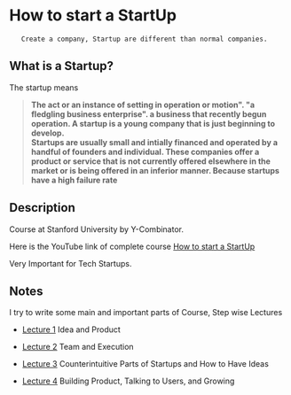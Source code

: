 # How to start a StartUp

       Create a company, Startup are different than normal companies.


## What is a Startup?

 The startup means
 >  **The act or an instance of setting in operation or motion".
 > "a fledgling business enterprise". 
 > a business that recently begun operation. 
 > A startup is a young company that is just beginning to develop.  
 > Startups are usually small and intially financed and operated by a handful of founders and individual. 
 > These companies offer a product or service that is not currently offered elsewhere in the market or is being offered in an inferior manner. Because startups have a high failure rate**
 
 
       
## Description

Course at Stanford University by Y-Combinator.

Here is the YouTube link of complete course [How to start a StartUp](https://youtu.be/CVfnkM44Urs)

Very Important for Tech Startups.


## Notes

I try to write some main and important parts of Course, Step wise Lectures 

- [Lecture 1](https://github.com/MTayyab10/How-to-start-Start-up/tree/main/Lecture%201) Idea and Product

- [Lecture 2](https://github.com/MTayyab10/How-to-start-Start-up/tree/main/Lecture%202) Team and Execution

- [Lecture 3](https://github.com/MTayyab10/How-to-Start-a-Start-up/tree/main/Lecture%203) Counterintuitive Parts of Startups and How to Have Ideas

- [Lecture 4](https://github.com/MTayyab10/How-to-Start-a-Start-up/tree/main/Lecture%204) Building Product, Talking to Users, and Growing
